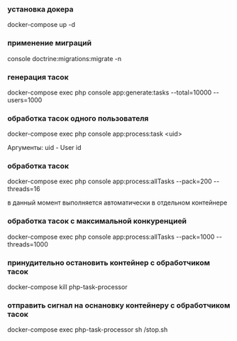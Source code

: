### установка докера
docker-compose up -d

### применение миграций
console doctrine:migrations:migrate -n

### генерация тасок
docker-compose exec php console app:generate:tasks --total=10000 --users=1000

### обработка тасок одного пользователя
docker-compose exec php console app:process:task \<uid\>

Аргументы: uid - User id

### обработка тасок
docker-compose exec php console app:process:allTasks --pack=200 --threads=16

в данный момент выполняется автоматически в отдельном контейнере

### обработка тасок с максимальной конкуренцией
docker-compose exec php console app:process:allTasks --pack=1000 --threads=1000


### принудительно остановить контейнер с обработчиком тасок
docker-compose kill php-task-processor

### отправить сигнал на оснановку контейнеру с обработчиком тасок
docker-compose exec php-task-processor sh /stop.sh